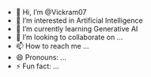 - 👋 Hi, I’m @Vickram07
- 👀 I’m interested in Artificial Intelligence 
- 🌱 I’m currently learning Generative AI
- 💞️ I’m looking to collaborate on ...
- 📫 How to reach me ...
- 😄 Pronouns: ...
- ⚡ Fun fact: ...

<!---
Vickram07/Vickram07 is a ✨ special ✨ repository because its `README.md` (this file) appears on your GitHub profile.
You can click the Preview link to take a look at your changes.
--->
